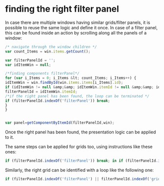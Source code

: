 # finding the right filter panel

In case there are multiple windows having similar grids/filter panels, it is possible to reuse the same logic and define it once. In case of a filter panel, this can be found inside an action by scrolling along all the panels of a window:

```javascript
/* navigate through the window children */
var count_Items = win.items.getCount();

var filterPanelId = '';
var idItemWin = null;

/*finding components filterPanel*/
for (var i_Items = 0; i_Items &lt; count_Items; i_Items++) {
idItemWin = win.findById(win.items.items[i_Items].id);
if (idItemWin != null &amp;&amp; idItemWin.itemId != null &amp;&amp; idItemWin instanceof Tinet.form.FormPanel) {
filterPanelId = idItemWin.itemId;
/*if the right panel has been found, the loop can be terminated */
if (filterPanelId.indexOf('filterPanel')) break;
}
}


var panel=getComponentByItemId(filterPanelId,win);
```

Once the right panel has been found, the presentation logic can be applied to it.

The same steps can be applied for grids too, using instructions like these ones:

```javascript
if (filterPanelId.indexOf('filterPanel')) break; in if (filterPanelId.indexOf('grid')) break;
```

Similarly, the right grid can be identified with a loop like the following one:

```javascript
if (filterPanelId.indexOf('filterPanel') || filterPanelId.indexOf('grid')) break;
```

